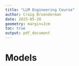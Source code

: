 ```yaml
---
title: "LLM Engineering Course"
author: Craig Bruenderman
date: 2025-05-20
geometry: margin=2cm
toc: true
output: pdf_document
---
```


# Models
